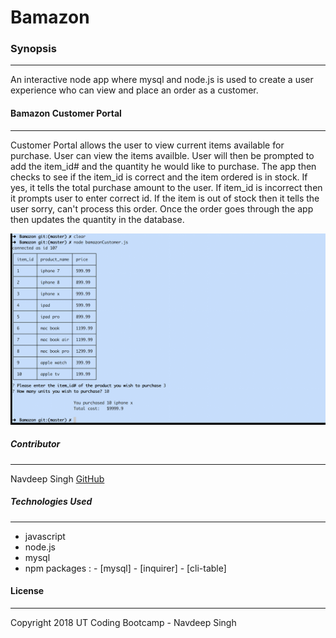 # Bamazon
### Synopsis
***
An interactive node app where mysql and node.js is used to create a user experience who can view and place an order as a customer.

####  Bamazon Customer Portal
***
Customer Portal allows the user to view current items available for purchase. User can view the items availble. User will then be prompted to add the item_id# and the quantity he would like to purchase. The app then checks to see if the item_id is correct and the item ordered is in stock.  If yes, it tells the total purchase amount to the user. If item_id is incorrect then it prompts user to enter correct id. If the item is out of stock then it tells the user sorry, can't process this order.
Once the order goes through the app then updates the quantity in the database.

![Customer Portal](customer.png)

##### Contributor
***
Navdeep Singh [GitHub](https://github.com/snavdeepsingh)

##### Technologies Used
***
* javascript
* node.js
* mysql
* npm packages :
                    - [mysql]
                    - [inquirer]
                    - [cli-table]


#### License
***

Copyright 2018 UT Coding Bootcamp - Navdeep Singh
